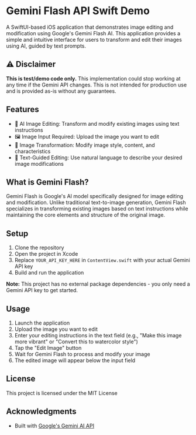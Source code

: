 # Gemini Flash API Swift Demo

A SwiftUI-based iOS application that demonstrates image editing and modification using Google's Gemini Flash AI. This application provides a simple and intuitive interface for users to transform and edit their images using AI, guided by text prompts.

## ⚠️ Disclaimer

**This is test/demo code only.** This implementation could stop working at any time if the Gemini API changes. This is not intended for production use and is provided as-is without any guarantees.

## Features

- 🎨 AI Image Editing: Transform and modify existing images using text instructions
- 🖼️ Image Input Required: Upload the image you want to edit
- 🔄 Image Transformation: Modify image style, content, and characteristics
- 📝 Text-Guided Editing: Use natural language to describe your desired image modifications

## What is Gemini Flash?

Gemini Flash is Google's AI model specifically designed for image editing and modification. Unlike traditional text-to-image generation, Gemini Flash specializes in transforming existing images based on text instructions while maintaining the core elements and structure of the original image.

## Setup

1. Clone the repository
2. Open the project in Xcode
3. Replace `YOUR_API_KEY_HERE` in `ContentView.swift` with your actual Gemini API key
4. Build and run the application

**Note:** This project has no external package dependencies - you only need a Gemini API key to get started.

## Usage

1. Launch the application
2. Upload the image you want to edit
3. Enter your editing instructions in the text field (e.g., "Make this image more vibrant" or "Convert this to watercolor style")
4. Tap the "Edit Image" button
5. Wait for Gemini Flash to process and modify your image
6. The edited image will appear below the input field

## License

This project is licensed under the MIT License

## Acknowledgments

- Built with [Google's Gemini AI API](https://aistudio.google.com/)